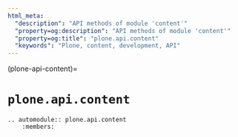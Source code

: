 ```yaml
---
html_meta:
  "description": "API methods of module 'content'"
  "property=og:description": "API methods of module 'content'"
  "property=og:title": "plone.api.content"
  "keywords": "Plone, content, development, API"
---
```


(plone-api-content)=

# `plone.api.content`

```{eval-rst}
.. automodule:: plone.api.content
    :members:
```
